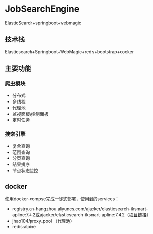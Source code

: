 # JobSearchEngine
ElasticSearch+springboot+webmagic

## 技术栈
Elasticsearch+Springboot+WebMagic+redis+bootstrap+docker

## 主要功能
### 爬虫模块
- 分布式
- 多线程
- 代理池
- 监视面板/控制面板
- 定时任务

### 搜索引擎
- 复合查询
- 范围查询
- 分页查询
- 结果排序
- 节点状态监控

## docker
使用docker-compse完成一键式部署，使用到的services：
- registry.cn-hangzhou.aliyuncs.com/ajacker/elasticsearch-iksmart-apline:7.4.2或ajacker/elasticsearch-iksmart-apline:7.4.2（[项目链接](https://github.com/ajacker/docker-elasticsearch-iksmart)）
- jhao104/proxy_pool （代理池）
- redis:alpine
